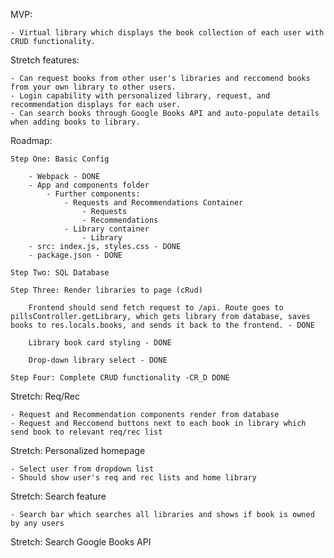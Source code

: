 MVP:

    - Virtual library which displays the book collection of each user with CRUD functionality.

Stretch features:

    - Can request books from other user's libraries and reccomend books from your own library to other users.
    - Login capability with personalized library, request, and recommendation displays for each user.
    - Can search books through Google Books API and auto-populate details when adding books to library.

Roadmap:

    Step One: Basic Config

        - Webpack - DONE
        - App and components folder
            - Further components:
                - Requests and Recommendations Container
                    - Requests
                    - Recommendations
                - Library container
                    - Library
        - src: index.js, styles.css - DONE
        - package.json - DONE

    Step Two: SQL Database

    Step Three: Render libraries to page (cRud)

        Frontend should send fetch request to /api. Route goes to pillsController.getLibrary, which gets library from database, saves books to res.locals.books, and sends it back to the frontend. - DONE

        Library book card styling - DONE

        Drop-down library select - DONE

    Step Four: Complete CRUD functionality -CR_D DONE

Stretch: Req/Rec

    - Request and Recommendation components render from database
    - Request and Reccomend buttons next to each book in library which send book to relevant req/rec list

Stretch: Personalized homepage

    - Select user from dropdown list
    - Should show user's req and rec lists and home library

Stretch: Search feature

    - Search bar which searches all libraries and shows if book is owned by any users

Stretch: Search Google Books API
